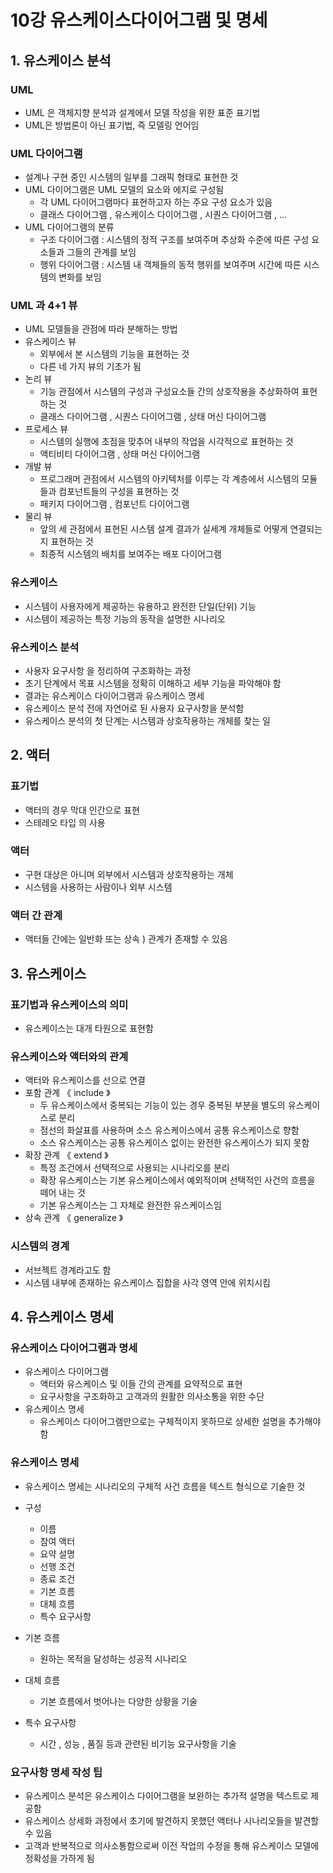 # 10강 유스케이스다이어그램 및 명세

## 1. 유스케이스 분석

### UML

- UML 은 객체지향 분석과 설계에서 모델 작성을 위한 표준 표기법
- UML은 방법론이 아닌 표기법, 즉 모델링 언어임

### UML 다이어그램

- 설계나 구현 중인 시스템의 일부를 그래픽 형태로 표현한 것
- UML 다이어그램은 UML 모델의 요소와 에지로 구성됨
    - 각 UML 다이어그램마다 표현하고자 하는 주요 구성 요소가 있음
    - 클래스 다이어그램 , 유스케이스 다이어그램 , 시퀀스 다이어그램 , …
- UML 다이어그램의 분류
    - 구조 다이어그램 : 시스템의 정적 구조를 보여주며 추상화 수준에 따른 구성 요소들과 그들의 관계를 보임
    - 행위 다이어그램 : 시스템 내 객체들의 동적 행위를 보여주며 시간에 따른 시스템의 변화를 보임

### UML 과 4+1 뷰

- UML 모델들을 관점에 따라 분해하는 방법
- 유스케이스 뷰
    - 외부에서 본 시스템의 기능을 표현하는 것
    - 다른 네 가지 뷰의 기초가 됨
- 논리 뷰
    - 기능 관점에서 시스템의 구성과 구성요소들 간의 상호작용을 추상화하여 표현하는 것
    - 클래스 다이어그램 , 시퀀스 다이어그램 , 상태 머신 다이어그램
- 프로세스 뷰
    - 시스템의 실행에 초점을 맞추어 내부의 작업을 시각적으로 표현하는 것
    - 액티비티 다이어그램 , 상태 머신 다이어그램
- 개발 뷰
    - 프로그래머 관점에서 시스템의 아키텍처를 이루는 각 계층에서 시스템의 모듈들과 컴포넌트들의 구성을 표현하는 것
    - 패키지 다이어그램 , 컴포넌트 다이어그램
- 물리 뷰
    - 앞의 세 관점에서 표현된 시스템 설계 결과가 실세계
      개체들로 어떻게 연결되는지 표현하는 것
    - 최종적 시스템의 배치를 보여주는 배포 다이어그램

### 유스케이스

- 시스템이 사용자에게 제공하는 유용하고 완전한 단일(단위) 기능
- 시스템이 제공하는 특정 기능의 동작을 설명한 시나리오

### 유스케이스 분석

- 사용자 요구사항 을 정리하여 구조화하는 과정
- 초기 단계에서 목표 시스템을 정확히 이해하고 세부 기능을 파악해야 함
- 결과는 유스케이스 다이어그램과 유스케이스 명세
- 유스케이스 분석 전에 자연어로 된 사용자 요구사항을 분석함
- 유스케이스 분석의 첫 단계는 시스템과 상호작용하는 개체를 찾는 일

## 2. 액터

### 표기법

- 액터의 경우 막대 인간으로 표현
- 스테레오 타입 의 사용

### 액터

- 구현 대상은 아니며 외부에서 시스템과 상호작용하는 개체
- 시스템을 사용하는 사람이나 외부 시스템

### 액터 간 관계

- 액터들 간에는 일반화 또는 상속 ) 관계가 존재할 수 있음

## 3. 유스케이스

### 표기법과 유스케이스의 의미

- 유스케이스는 대개 타원으로 표현함

### 유스케이스와 액터와의 관계

- 액터와 유스케이스를 선으로 연결
- 포함 관계 《 include 》
    - 두 유스케이스에서 중복되는 기능이 있는 경우 중복된 부분을 별도의 유스케이스로 분리
    - 점선의 화살표를 사용하며 소스 유스케이스에서 공통 유스케이스로 향함
    - 소스 유스케이스는 공통 유스케이스 없이는 완전한 유스케이스가 되지 못함
- 확장 관계 《 extend 》
    - 특정 조건에서 선택적으로 사용되는 시나리오를 분리
    - 확장 유스케이스는 기본 유스케이스에서 예외적이며 선택적인 사건의 흐름을 떼어 내는 것
    - 기본 유스케이스는 그 자체로 완전한 유스케이스임
- 상속 관계 《 generalize 》

### 시스템의 경계

- 서브젝트 경계라고도 함
- 시스템 내부에 존재하는 유스케이스 집합을 사각 영역 안에 위치시킴

## 4. 유스케이스 명세

### 유스케이스 다이어그램과 명세

- 유스케이스 다이어그램
    - 액터와 유스케이스 및 이들 간의 관계를 요약적으로 표현
    - 요구사항을 구조화하고 고객과의 원활한 의사소통을 위한 수단
- 유스케이스 명세
    - 유스케이스 다이어그램만으로는 구체적이지 못하므로 상세한 설명을 추가해야 함

### 유스케이스 명세

- 유스케이스 명세는 시나리오의 구체적 사건 흐름을 텍스트 형식으로 기술한 것
- 구성
    - 이름
    - 참여 액터
    - 요약 설명
    - 선행 조건
    - 종료 조건
    - 기본 흐름
    - 대체 흐름
    - 특수 요구사항

- 기본 흐름
    - 원하는 목적을 달성하는 성공적 시나리오
- 대체 흐름
    - 기본 흐름에서 벗어나는 다양한 상황을 기술
- 특수 요구사항
    - 시간 , 성능 , 품질 등과 관련된 비기능 요구사항을 기술

### 요구사항 명세 작성 팁

- 유스케이스 분석은 유스케이스 다이어그램을 보완하는 추가적 설명을 텍스트로 제공함
- 유스케이스 상세화 과정에서 초기에 발견하지 못했던 액터나 시나리오들을 발견할 수 있음
- 고객과 반복적으로 의사소통함으로써 이전 작업의 수정을 통해 유스케이스 모델에 정확성을 가하게 됨